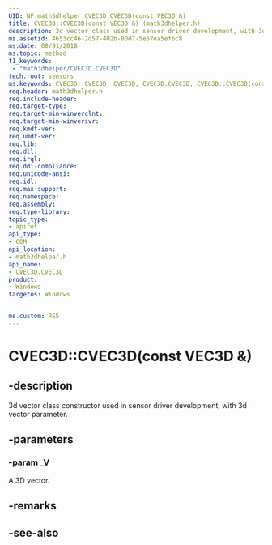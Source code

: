```yaml
---
UID: NF:math3dhelper.CVEC3D.CVEC3D(const VEC3D &)
title: CVEC3D::CVEC3D(const VEC3D &) (math3dhelper.h)
description: 3d vector class used in sensor driver development, with 3d vector parameter.
ms.assetid: 4653cc46-2d57-402b-80d7-5e57ea5efbc8
ms.date: 08/01/2018
ms.topic: method
f1_keywords:
 - "math3dhelper/CVEC3D.CVEC3D"
tech.root: sensors
ms.keywords: CVEC3D::CVEC3D, CVEC3D, CVEC3D.CVEC3D, CVEC3D::CVEC3D(const VEC3D &), CVEC3D.CVEC3D(const VEC3D &)
req.header: math3dhelper.h
req.include-header:
req.target-type:
req.target-min-winverclnt:
req.target-min-winversvr:
req.kmdf-ver:
req.umdf-ver:
req.lib:
req.dll:
req.irql: 
req.ddi-compliance:
req.unicode-ansi:
req.idl:
req.max-support:
req.namespace:
req.assembly:
req.type-library: 
topic_type: 
- apiref
api_type: 
- COM
api_location: 
- math3dhelper.h
api_name: 
- CVEC3D.CVEC3D
product: 
- Windows
targetos: Windows


ms.custom: RS5
---
```


# CVEC3D::CVEC3D(const VEC3D &)


## -description

3d vector class constructor used in sensor driver development, with 3d vector parameter.

## -parameters

### -param _V

A 3D vector.

## -remarks

## -see-also
